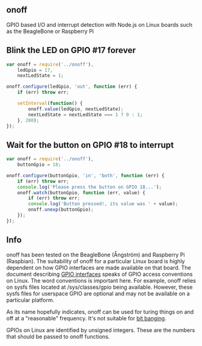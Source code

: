 ## onoff

GPIO based I/O and interrupt detection with Node.js on Linux boards such as the
BeagleBone or Raspberry Pi

## Blink the LED on GPIO #17 forever

```js
var onoff = require('../onoff'),
    ledGpio = 17,
    nextLedState = 1;

onoff.configure(ledGpio, 'out', function (err) {
    if (err) throw err;

    setInterval(function() {
        onoff.value(ledGpio, nextLedState);
        nextLedState = nextLedState === 1 ? 0 : 1;
    }, 200);
});
```

## Wait for the button on GPIO #18 to interrupt

```js
var onoff = require('../onoff'),
    buttonGpio = 18;

onoff.configure(buttonGpio, 'in', 'both', function (err) {
    if (err) throw err;
    console.log('Please press the button on GPIO 18...');
    onoff.watch(buttonGpio, function (err, value) {
        if (err) throw err;
        console.log('Button pressed!, its value was ' + value);
        onoff.unexp(buttonGpio);
    });
});
```

## Info

onoff has been tested on the BeagleBone (Ångström) and Raspberry Pi (Raspbian).
The suitability of onoff for a particular Linux board is highly dependent on
how GPIO interfaces are made available on that board. The document describing
[GPIO interfaces](http://www.kernel.org/doc/Documentation/gpio.txt) speaks of
GPIO access conventions on Linux. The word conventions is important here. For
example, onoff relies on sysfs files located at /sys/classes/gpio being
available. However, these sysfs files for userspace GPIO are optional and may
not be available on a particular platform.

As its name hopefully indicates, onoff can be used for turing things on and off
at a "reasonable" frequency. It's not suitable for
[bit banging](http://en.wikipedia.org/wiki/Bit_banging).

GPIOs on Linux are identified by unsigned integers. These are the numbers that
should be passed to onoff functions.

